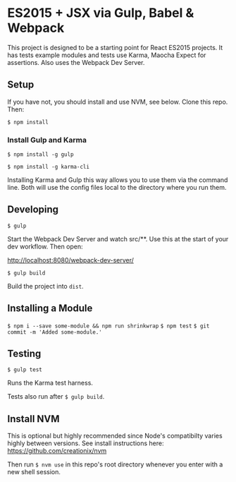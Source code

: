 # ES2015 + JSX via Gulp, Babel & Webpack

This project is designed to be a starting point for React ES2015 projects. It has tests example modules and tests use Karma, Maocha Expect for assertions. Also uses the Webpack Dev Server.

## Setup

If you have not, you should install and use NVM, see below. Clone this repo. Then:

`$ npm install`

### Install Gulp and Karma

`$ npm install -g gulp`

`$ npm install -g karma-cli`

Installing Karma and Gulp this way allows you to use them via the command line. Both will use the config files local to the directory where you run them.

## Developing

`$ gulp`

Start the Webpack Dev Server and watch src/**. Use this at the start of your dev workflow. Then open:

[http://localhost:8080/webpack-dev-server/](http://localhost:8080/webpack-dev-server/)

`$ gulp build`

Build the project into `dist`.

## Installing a Module

`$ npm i --save some-module && npm run shrinkwrap`
`$ npm test`
`$ git commit -m 'Added some-module.'`

## Testing

`$ gulp test`

Runs the Karma test harness.

Tests also run after `$ gulp build`.

## Install NVM

This is optional but highly recommended since Node's compatibilty varies highly between versions. See install instructions here: https://github.com/creationix/nvm

Then run `$ nvm use` in this repo's root directory whenever you enter with a new shell session.
